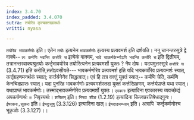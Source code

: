 ```yaml
---
index: 3.4.70
index_padded: 3.4.070
sutra: तयोरेव कृत्यक्तखलर्थाः
vritti: nyasa

---
```

`तयोरेव भावकर्मणोः` इति। एतेन `तयोः` इत्यनेन `भावकर्मणोः` इत्यस्य प्रत्यवमर्श इति दर्शयति। ननु चानन्तरसूत्रे द्वे वाक्ये-- `लः कर्मणि भवन्ति कर्त्तरि च` इत्येकं वाक्यम्, `भावे चाकर्मकेभ्योऽपि भवन्ति कर्त्तरि च` इति द्वितीयम्, तत्रानन्तरवाक्यश्रुतयोः कर्त्तृभावयोरेव तयोरित्यनेन प्रत्यवमर्शो युक्तः ? नैष दोषः। यदयमुत्तरसूत्रे `कर्त्तरि च` (3.4.71) इति करोति,ततोऽवसीयते--- भावकर्मणोरेव प्रत्यवमर्श इति यदि भावकर्त्रोरेव प्रत्यवमर्शः स्यात्, कर्त्तृग्रहणमनर्थकं स्यात्; कर्त्तर्यनेनैव सिद्धत्वात्। एवं हि तत्र वक्तुं युक्तं स्यात्-- कर्मणि चेति, कर्मणि केनचिदप्राप्तः स्यात्। यदा पुनरिह भावकर्मणोः प्रत्यवमर्शस्तदा युक्तं कर्त्तरिग्रहणम्, कर्त्तर्यप्राप्ते यथा स्यात्। यथाप्राप्तं भावकर्मणोः। तस्माद्भावकर्मणोरेव प्रत्यवमर्शो युक्तः। `एवकारः` इत्यादिना एवकारस्य व्यवच्छेद्यं अपकर्षणार्थः = निवृत्त्यर्थः।
`शयितम्` इति। `निष्ठा शीङ` (1.2.19) इत्यादिना कित्त्वप्ररतिषेधाद्गुणः।
`ईषत्करः,सुकरः` इति। `ईषदुःसुषु` (3.3.126) इत्यादिना खल्।
`ईषदाढ्यम्भवम्` इति। अत्रापि `कर्त्तृकर्मणोश्च भूकृञोः (3.3.127)।।